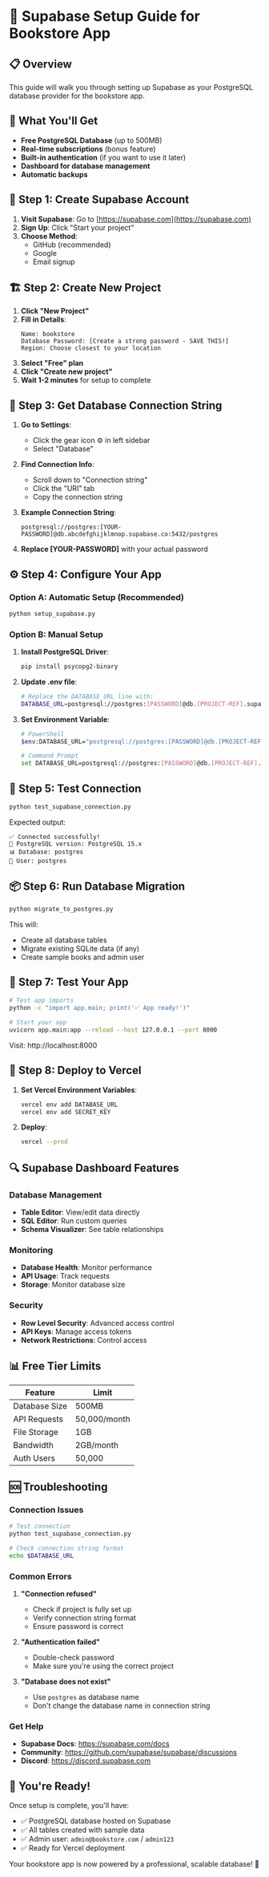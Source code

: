 # 🚀 Supabase Setup Guide for Bookstore App

## 📋 Overview
This guide will walk you through setting up Supabase as your PostgreSQL database provider for the bookstore app.

## 🎯 What You'll Get
- **Free PostgreSQL Database** (up to 500MB)
- **Real-time subscriptions** (bonus feature)
- **Built-in authentication** (if you want to use it later)
- **Dashboard for database management**
- **Automatic backups**

## 🔗 Step 1: Create Supabase Account

1. **Visit Supabase**: Go to [https://supabase.com](https://supabase.com)
2. **Sign Up**: Click "Start your project"
3. **Choose Method**: 
   - GitHub (recommended)
   - Google
   - Email signup

## 🏗️ Step 2: Create New Project

1. **Click "New Project"**
2. **Fill in Details**:
   ```
   Name: bookstore
   Database Password: [Create a strong password - SAVE THIS!]
   Region: Choose closest to your location
   ```
3. **Select "Free" plan**
4. **Click "Create new project"**
5. **Wait 1-2 minutes** for setup to complete

## 🔑 Step 3: Get Database Connection String

1. **Go to Settings**:
   - Click the gear icon ⚙️ in left sidebar
   - Select "Database"

2. **Find Connection Info**:
   - Scroll down to "Connection string"
   - Click the "URI" tab
   - Copy the connection string

3. **Example Connection String**:
   ```
   postgresql://postgres:[YOUR-PASSWORD]@db.abcdefghijklmnop.supabase.co:5432/postgres
   ```

4. **Replace [YOUR-PASSWORD]** with your actual password

## ⚙️ Step 4: Configure Your App

### Option A: Automatic Setup (Recommended)
```bash
python setup_supabase.py
```

### Option B: Manual Setup

1. **Install PostgreSQL Driver**:
   ```bash
   pip install psycopg2-binary
   ```

2. **Update .env file**:
   ```bash
   # Replace the DATABASE_URL line with:
   DATABASE_URL=postgresql://postgres:[PASSWORD]@db.[PROJECT-REF].supabase.co:5432/postgres
   ```

3. **Set Environment Variable**:
   ```bash
   # PowerShell
   $env:DATABASE_URL="postgresql://postgres:[PASSWORD]@db.[PROJECT-REF].supabase.co:5432/postgres"
   
   # Command Prompt
   set DATABASE_URL=postgresql://postgres:[PASSWORD]@db.[PROJECT-REF].supabase.co:5432/postgres
   ```

## 🧪 Step 5: Test Connection

```bash
python test_supabase_connection.py
```

Expected output:
```
✅ Connected successfully!
🐘 PostgreSQL version: PostgreSQL 15.x
📊 Database: postgres
👤 User: postgres
```

## 📦 Step 6: Run Database Migration

```bash
python migrate_to_postgres.py
```

This will:
- Create all database tables
- Migrate existing SQLite data (if any)
- Create sample books and admin user

## 🚀 Step 7: Test Your App

```bash
# Test app imports
python -c "import app.main; print('✅ App ready!')"

# Start your app
uvicorn app.main:app --reload --host 127.0.0.1 --port 8000
```

Visit: http://localhost:8000

## 🎯 Step 8: Deploy to Vercel

1. **Set Vercel Environment Variables**:
   ```bash
   vercel env add DATABASE_URL
   vercel env add SECRET_KEY
   ```

2. **Deploy**:
   ```bash
   vercel --prod
   ```

## 🔍 Supabase Dashboard Features

### Database Management
- **Table Editor**: View/edit data directly
- **SQL Editor**: Run custom queries
- **Schema Visualizer**: See table relationships

### Monitoring
- **Database Health**: Monitor performance
- **API Usage**: Track requests
- **Storage**: Monitor database size

### Security
- **Row Level Security**: Advanced access control
- **API Keys**: Manage access tokens
- **Network Restrictions**: Control access

## 📊 Free Tier Limits

| Feature | Limit |
|---------|-------|
| Database Size | 500MB |
| API Requests | 50,000/month |
| File Storage | 1GB |
| Bandwidth | 2GB/month |
| Auth Users | 50,000 |

## 🆘 Troubleshooting

### Connection Issues
```bash
# Test connection
python test_supabase_connection.py

# Check connection string format
echo $DATABASE_URL
```

### Common Errors

1. **"Connection refused"**
   - Check if project is fully set up
   - Verify connection string format
   - Ensure password is correct

2. **"Authentication failed"**
   - Double-check password
   - Make sure you're using the correct project

3. **"Database does not exist"**
   - Use `postgres` as database name
   - Don't change the database name in connection string

### Get Help
- **Supabase Docs**: https://supabase.com/docs
- **Community**: https://github.com/supabase/supabase/discussions
- **Discord**: https://discord.supabase.com

## 🎉 You're Ready!

Once setup is complete, you'll have:
- ✅ PostgreSQL database hosted on Supabase
- ✅ All tables created with sample data
- ✅ Admin user: `admin@bookstore.com` / `admin123`
- ✅ Ready for Vercel deployment

Your bookstore app is now powered by a professional, scalable database! 🚀
